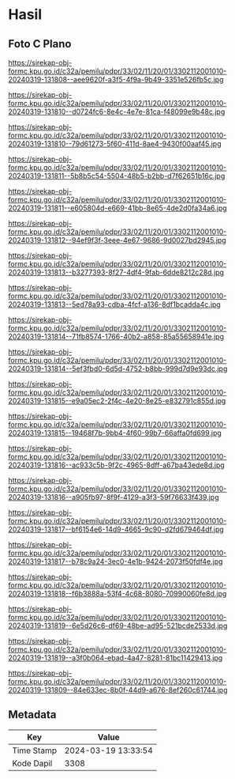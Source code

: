 # Hasil

## Foto C Plano

https://sirekap-obj-formc.kpu.go.id/c32a/pemilu/pdpr/33/02/11/20/01/3302112001010-20240319-131808--aee9620f-a3f5-4f9a-9b49-3351e526fb5c.jpg

https://sirekap-obj-formc.kpu.go.id/c32a/pemilu/pdpr/33/02/11/20/01/3302112001010-20240319-131810--d0724fc6-8e4c-4e7e-81ca-f48099e9b48c.jpg

https://sirekap-obj-formc.kpu.go.id/c32a/pemilu/pdpr/33/02/11/20/01/3302112001010-20240319-131810--79d61273-5f60-411d-8ae4-9430f00aaf45.jpg

https://sirekap-obj-formc.kpu.go.id/c32a/pemilu/pdpr/33/02/11/20/01/3302112001010-20240319-131811--5b8b5c54-5504-48b5-b2bb-d7f62651b16c.jpg

https://sirekap-obj-formc.kpu.go.id/c32a/pemilu/pdpr/33/02/11/20/01/3302112001010-20240319-131811--e605804d-e669-41bb-8e65-4de2d0fa34a6.jpg

https://sirekap-obj-formc.kpu.go.id/c32a/pemilu/pdpr/33/02/11/20/01/3302112001010-20240319-131812--94ef9f3f-3eee-4e67-9686-9d0027bd2945.jpg

https://sirekap-obj-formc.kpu.go.id/c32a/pemilu/pdpr/33/02/11/20/01/3302112001010-20240319-131813--b3277393-8f27-4df4-9fab-6dde8212c28d.jpg

https://sirekap-obj-formc.kpu.go.id/c32a/pemilu/pdpr/33/02/11/20/01/3302112001010-20240319-131813--5ed78a93-cdba-4fcf-a136-8df1bcadda4c.jpg

https://sirekap-obj-formc.kpu.go.id/c32a/pemilu/pdpr/33/02/11/20/01/3302112001010-20240319-131814--71fb8574-1766-40b2-a858-85a55658941e.jpg

https://sirekap-obj-formc.kpu.go.id/c32a/pemilu/pdpr/33/02/11/20/01/3302112001010-20240319-131814--5ef3fbd0-6d5d-4752-b8bb-999d7d9e93dc.jpg

https://sirekap-obj-formc.kpu.go.id/c32a/pemilu/pdpr/33/02/11/20/01/3302112001010-20240319-131815--e9a05ec2-2f4c-4e20-8e25-e832791c855d.jpg

https://sirekap-obj-formc.kpu.go.id/c32a/pemilu/pdpr/33/02/11/20/01/3302112001010-20240319-131815--19468f7b-9bb4-4f60-99b7-66affa0fd699.jpg

https://sirekap-obj-formc.kpu.go.id/c32a/pemilu/pdpr/33/02/11/20/01/3302112001010-20240319-131816--ac933c5b-9f2c-4965-8dff-a67ba43ede8d.jpg

https://sirekap-obj-formc.kpu.go.id/c32a/pemilu/pdpr/33/02/11/20/01/3302112001010-20240319-131816--a905fb97-8f9f-4129-a3f3-59f76633f439.jpg

https://sirekap-obj-formc.kpu.go.id/c32a/pemilu/pdpr/33/02/11/20/01/3302112001010-20240319-131817--bf6154e6-14d9-4665-9c90-d2fd679464df.jpg

https://sirekap-obj-formc.kpu.go.id/c32a/pemilu/pdpr/33/02/11/20/01/3302112001010-20240319-131817--b78c9a24-3ec0-4e1b-9424-2073f50fdf4e.jpg

https://sirekap-obj-formc.kpu.go.id/c32a/pemilu/pdpr/33/02/11/20/01/3302112001010-20240319-131818--f6b3888a-53f4-4c68-8080-70990060fe8d.jpg

https://sirekap-obj-formc.kpu.go.id/c32a/pemilu/pdpr/33/02/11/20/01/3302112001010-20240319-131819--6e5d26c6-df69-48be-ad95-521bcde2533d.jpg

https://sirekap-obj-formc.kpu.go.id/c32a/pemilu/pdpr/33/02/11/20/01/3302112001010-20240319-131819--a3f0b064-ebad-4a47-8281-81bc11429413.jpg

https://sirekap-obj-formc.kpu.go.id/c32a/pemilu/pdpr/33/02/11/20/01/3302112001010-20240319-131809--84e633ec-8b0f-44d9-a676-8ef260c61744.jpg


## Metadata

| Key        | Value               |
| ---------- | ------------------- |
| Time Stamp | 2024-03-19 13:33:54 |
| Kode Dapil | 3308                |



